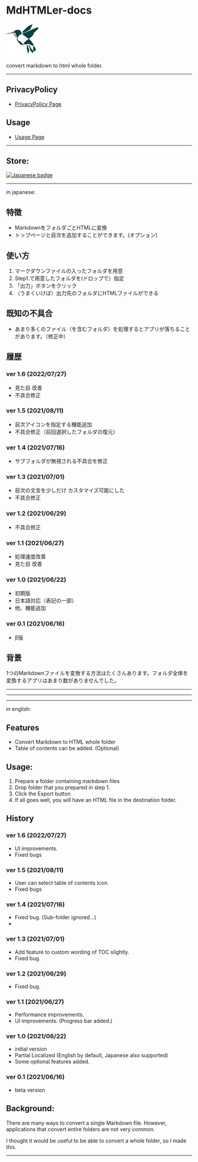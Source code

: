 # MdHTMLer-docs

![appicon](./app.png)

convert markdown to html whole folder.

---

## PrivacyPolicy

- [PrivacyPolicy Page](./privacypolicy.md)


## Usage

- [Usage Page](./manual/README.md)


---

## Store:
<a href='//www.microsoft.com/store/apps/9p8pz7vw2st3?cid=storebadge&ocid=badge'><img width="144px" src='https://developer.microsoft.com/store/badges/images/Japanese_-get-it-from-MS.png' alt='Japanese badge' style='width: 144px; height: 54px;'/></a>

---
in japanese: 

## 特徴
- MarkdownをフォルダごとHTMLに変換
- トップページと目次を追加することができます。(オプション)


## 使い方 
1. マークダウンファイルの入ったフォルダを用意
2. Step1.で用意したフォルダを(ドロップで）指定
3. 「出力」ボタンをクリック
4. （うまくいけば）出力先のフォルダにHTMLファイルができる

## 既知の不具合

- あまり多くのファイル（を含むフォルダ）を処理するとアプリが落ちることがあります。（修正中）


## 履歴

### ver 1.6 (2022/07/27)
- 見た目 改善
- 不具合修正

### ver 1.5 (2021/08/11)
- 目次アイコンを指定する機能追加
- 不具合修正（前回選択したフォルダの復元）

### ver 1.4 (2021/07/16)
- サブフォルダが無視される不具合を修正

### ver 1.3 (2021/07/01)
- 目次の文言を少しだけ カスタマイズ可能にした
- 不具合修正

### ver 1.2 (2021/06/29)
- 不具合修正

### ver 1.1 (2021/06/27)
- 処理速度改善
- 見た目 改善

### ver 1.0  (2021/06/22)
- 初期版
- 日本語対応（表記の一部）
- 他、機能追加

### ver 0.1  (2021/06/16)
- β版

## 背景 

1つのMarkdownファイルを変換する方法はたくさんあります。フォルダ全体を変換するアプリはあまり数がありませんでした。

---
---
---

in english:

## Features
- Convert Markdown to HTML whole folder
- Table of contents can be added. (Optional)


## Usage: 
1. Prepare a folder containing markdown files
2. Drop folder that you prepared in step 1.
3. Click the Export button
4. If all goes well, you will have an HTML file in the destination folder.

## History


### ver 1.6 (2022/07/27)
- UI improvements.
- Fixed bugs 

### ver 1.5 (2021/08/11)
- User can select table of contents icon.
- Fixed bugs 

### ver 1.4 (2021/07/16)
- Fixed bug. (Sub-folder ignored...)
- 
### ver 1.3 (2021/07/01)
- Add feature to custom wording of TOC slightly.
- Fixed bug.

### ver 1.2 (2021/06/29)
- Fixed bug.

### ver 1.1 (2021/06/27)
- Performance improvements.
- UI improvements. (Progress bar added.)

### ver 1.0  (2021/06/22)
- initial version
- Partial Localized (English by default, Japanese also supported)
- Some optional features added.

### ver 0.1  (2021/06/16)
- beta version


## Background: 

There are many ways to convert a single Markdown file. However, applications that convert entire folders are not very common.

I thought it would be useful to be able to convert a whole folder, so I made this.


---
